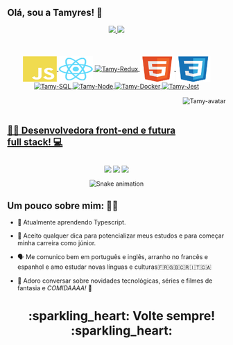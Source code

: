 ## Olá, sou a Tamyres! 👋

<div align="center">
  <a href="https://github.com/Tamyrescso">
  <img height="180em" src="https://github-readme-stats.vercel.app/api?username=Tamyrescso&show_icons=true&theme=darcula&include_all_commits=true&count_private=true"/>
  <img height="180em" src="https://github-readme-stats.vercel.app/api/top-langs/?username=TamyresCso&layout=compact&langs_count=7&theme=darcula"/>
</div>
  <br/><br/>
<div style="display: inline_block" align="center"><br>
  <img align="center" alt="Tamy-Js" height="60" width="80" src="https://raw.githubusercontent.com/devicons/devicon/master/icons/javascript/javascript-plain.svg">
  <img align="center" alt="Tamy-React" height="60" width="80" src="https://raw.githubusercontent.com/devicons/devicon/master/icons/react/react-original.svg">
  <img align="center" alt="Tamy-Redux" height="60" width="80" src="https://cdn.jsdelivr.net/gh/devicons/devicon/icons/redux/redux-original.svg">
  <img align="center" alt="Tamy-HTML" height="60" width="80" src="https://raw.githubusercontent.com/devicons/devicon/master/icons/html5/html5-original.svg">
  <img align="center" alt="Tamy-CSS" height="60" width="80" src="https://raw.githubusercontent.com/devicons/devicon/master/icons/css3/css3-original.svg">
  <img align="center" alt="Tamy-SQL" height="60" width="80" src="https://cdn.jsdelivr.net/gh/devicons/devicon/icons/mysql/mysql-original.svg">
  <img align="center" alt="Tamy-Node" height="60" width="80" src="https://cdn.jsdelivr.net/gh/devicons/devicon/icons/nodejs/nodejs-original.svg">
  <img align="center" alt="Tamy-Docker" height="60" width="80" src="https://cdn.jsdelivr.net/gh/devicons/devicon/icons/docker/docker-original.svg">
  <img align="center" alt="Tamy-Jest" height="60" width="80" src="https://cdn.jsdelivr.net/gh/devicons/devicon/icons/jest/jest-plain.svg">
 <br/><br/>
  <img align="right" alt="Tamy-avatar" height="150" src="https://s10.gifyu.com/images/Webp.net-gifmakerffadadb7305d4efb.gif">
</div>
  <br/><br/>
  
  ## 👩‍🦰 Desenvolvedora front-end e futura full stack! 💻
  <br/>

<div align="center"> 
  <a href="https://www.facebook.com/tamyres.caroline" target="_blank"><img src="https://img.shields.io/badge/Facebook-1877F2?style=for-the-badge&logo=facebook&logoColor=white" target="_blank"></a>
  <a href = "mailto:tamyrescaroline.oliveira@gmail.com"><img src="https://img.shields.io/badge/-Gmail-%23333?style=for-the-badge&logo=gmail&logoColor=white" target="_blank"></a>
  <a href="https://www.linkedin.com/in/tcso/" target="_blank"><img src="https://img.shields.io/badge/-LinkedIn-%230077B5?style=for-the-badge&logo=linkedin&logoColor=white" target="_blank"></a>
  <br/>
  
   ![Snake animation](https://github.com/Tamyrescso/Tamyrescso/blob/output/github-contribution-grid-snake.svg)
</div>
 
 ## Um pouco sobre mim: 🙋‍♀️

- 🌱 Atualmente aprendendo Typescript.
- 🤔 Aceito qualquer dica para potencializar meus estudos e para começar minha carreira como júnior.
- 🗣️ Me comunico bem em português e inglês, arranho no francês e espanhol e amo estudar novas línguas e culturas🇫🇷🇬🇧🇨🇷🇮🇹🇨🇦
- 💬 Adoro conversar sobre novidades tecnológicas, séries e filmes de fantasia e *COMIDAAAA!* 🍜
  
  <h1 align="center"/> :sparkling_heart: Volte sempre! :sparkling_heart:  </h1>
 
